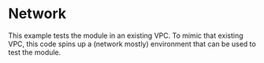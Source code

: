 # Network

This example tests the module in an existing VPC. To mimic that existing VPC, this code spins up a (network mostly) environment that can be used to test the module.
